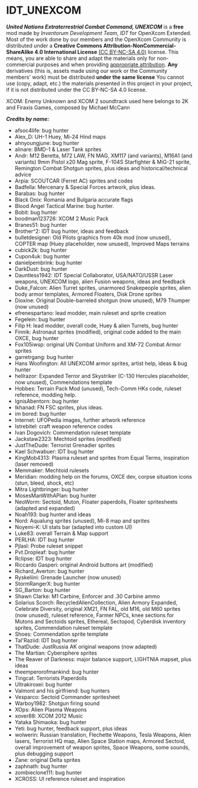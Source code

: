 # IDT_UNEXCOM
***United Nations Extraterrestrial Combat Command, UNEXCOM*** is a **free** mod made by *Inventorum Development Team, IDT* for OpenXcom Extended. Most of the work done by our members and the OpenXcom Community is distributed under a **Creative Commons Attribution-NonCommercial-ShareAlike 4.0 International License** [(CC BY-NC-SA 4.0)](http://creativecommons.org/licenses/by-nc-sa/4.0/) license. This means, you are able to share and adapt the materials only for non-commercial purposes and when providing [appropriate attribution](https://wiki.creativecommons.org/wiki/License_Versions#Detailed_attribution_comparison_chart). **Any** derivatives (this is, assets made using our work or the Community members' work) must be distributed **under the same license** You cannot use (copy, adapt, etc.) the materials presented in this project in your project, if it is not distributed under the CC BY-NC-SA 4.0 license.

XCOM: Enemy Unknown and XCOM 2 soundtrack used here belongs to 2K and Firaxis Games, composed by Michael McCann

***Credits by name:***

* afsoc4life: bug hunter
* Alex_D: UH-1 Huey, Mi-24 Hind maps
* ahnyoungjune: bug hunter
* alinare: BMD-1 & Laser Tank sprites
* Andr: M12 Beretta, M72 LAW, FN MAG, XM117 (and variants), M16A1 (and variants) 9mm Pistol x20 Mag sprite, F-104S Starfighter & MiG-21 sprite, Remington Combat Shotgun sprites, plus ideas and historical/technical advice
* Arpia: SCOUTCAR (Ferret AC) sprites and codes
* Badfella: Mercenary & Special Forces artwork, plus ideas.
* Barabas: bug hunter
* Black Onix: Romania and Bulgaria accurate flags
* Blood Angel Tactical Marine: bug hunter.
* Bobit: bug hunter
* boodman123726: XCOM 2 Music Pack
* Branes51: bug hunter
* Brother^2: IDT bug hunter, ideas and feedback
* bulletdesigner: Old Pilots graphics from 40k mod (now unused), COPTER map (Huey placeholder, now unused), Improved Maps terrains
* cubick2k: bug hunter
* Cupon4uk: bug hunter
* danielpembrink: bug hunter
* DarkDust: bug hunter
* Dauntless1942: IDT Special Collaborator, USA/NATO/USSR Laser weapons, UNEXCOM logo, alien Fusion weapons, ideas and feedback
* Duke_Falcon: Alien Turret sprites, unarmored Snakepeople sprites, alien body armor templates, Armored Floaters, Disk Drone sprites
* Dioxine: Original Double-barreled shotgun (now unused), M79 Thumper (now unused)
* efrenespartano: lead modder, main ruleset and sprite creation
* Fegelein: bug hunter
* Filip H: lead modder, overall code, Huey & alien Turrets, bug hunter
* Finnik: Astronaut sprites (modified), original code added to the main OXCE, bug hunter
* Fox105iwsp: original UN Combat Uniform and XM-72 Combat Armor sprites
* garretrgang: bug hunter
* Hans Woofington: All UNEXCOM armor sprites, artist help, ideas & bug hunter
* hellrazor: Expanded Terror and Skystriker (C-130 Hercules placeholder, now unused), Commendations template
* Hobbes: Terrain Pack Mod (unused), Tech-Comm HKs code, ruleset reference, modding help.
* IgnisAbentorn: bug hunter
* Ikhanad: FN FSC sprites, plus ideas.
* im bored: bug hunter
* Internet: UFOPedia images, further artwork reference
* Istrebitel: craft weapon reference codes
* Ivan Dogovich: Commendation ruleset template
* Jackstaw2323: Mechtoid sprites (modified)
* JustTheDude: Terrorist Grenadier sprites
* Kael Schwabuer: IDT bug hunter
* KingMob4313: Plasma ruleset and sprites from Equal Terms, inspiration (laser removed)
* Memmaker: Mechtoid rulesets
* Meridian: modding help on the forums, OXCE dev, corpse situation icons (stun, bleed, shock, etc)
* Mitra Lightbringer: bug hunter
* MosesManWithAPlan: bug hunter
* NeoWorm: Sectoid, Muton, Floater paperdolls, Floater spritesheets (adapted and expanded)
* Noah193: bug hunter and ideas
* Nord: Aqualung sprites (unused), Mi-8 map and sprites
* Noyemi-K: UI stats bar (adapted into custom UI)
* Luke83: overall Terrain & Map support
* PERLHA: IDT bug hunter
* Pjlasl: Probe ruleset snippet
* Pvt.Dropleaf: bug hunter
* Rclipse: IDT bug hunter
* Riccardo Gasperi: original Android buttons art (modified)
* Richard_Averton: bug hunter
* Ryskeliini: Grenade Launcher (now unused)
* StormRangerX: bug hunter
* SG_Barton: bug hunter
* Shawn Clarke: M1 Carbine, Enforcer and .30 Carbine ammo
* Solarius Scorch: RecycledAlienCollection, Alien Armory Expanded, Celebrate Diversity, original XM21, FN FAL, old M16, old M60 sprites (now unused), ruleset reference, Farmer NPCs, knee sections for Mutons and Sectoids sprites, Ethereal, Sectopod, Cyberdisk inventory sprites, Commendation ruleset template
* Shoes: Commendation sprite template
* Tal'Raziid: IDT bug hunter
* ThatDude: JustRussia AK original weapons (now adapted)
* The Martian: Cybersphere sprites
* The Reaver of Darkness: major balance support, LIGHTNIA mapset, plus ideas
* theemperorofmankind: bug hunter
* Tingcat: Terrorists Paperdolls
* Ultrakiroxei: bug hunter
* Valmont and his girlfriend: bug hunters
* Vesparco: Sectoid Commander spritesheet
* Warboy1982: Shotgun firing sound
* XOps: Alien Plasma Weapons
* xover88: XCOM 2012 Music
* Yataka Shimaoka: bug hunter
* Yeti: bug hunter, feedback support, plus ideas
* wolwerin: Russian translation, Flechette Weapons, Tesla Weapons, Alien lasers, Terrorist HQ map, Alien Space Station maps, Armored Sectoid, overall improvement of weapon sprites, Space Weapons, some sounds, plus debugging support
* Zane: original Delta sprites
* zaphnath: bug hunter
* zombieclone111: bug hunter
* XCROSS: UI reference ruleset and inspiration